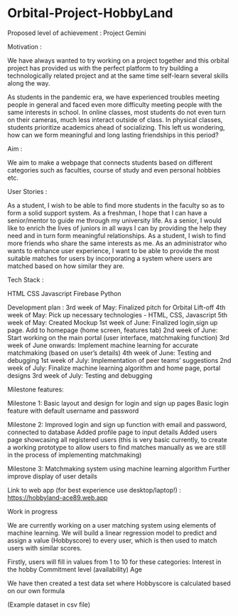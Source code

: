 # Orbital-Project-HobbyLand

Proposed level of achievement :
Project Gemini

Motivation :

We have always wanted to try working on a project together and this orbital project has provided us with the perfect platform to try building a technologically related project and at the same time self-learn several skills along the way.

As students in the pandemic era, we have experienced troubles meeting people in general and faced even more difficulty meeting people with the same interests in school. In online classes, most students do not even turn on their cameras, much less interact outside of class. In physical classes, students prioritize academics ahead of socializing. This left us wondering, how can we form meaningful and long lasting friendships in this period?

Aim :

We aim to make a webpage that connects students based on different categories such as faculties, course of study and even personal hobbies etc.

User Stories :

As a student, I wish to be able to find more students in the faculty so as to form a solid support system.
As a freshman, I hope that I can have a senior/mentor to guide me through my university life.
As a senior, I would like to enrich the lives of juniors in all ways I can by providing the help they need and in turn form meaningful relationships.
As a student, I wish to find more friends who share the same interests as me.
As an administrator who wants to enhance user experience, I want to be able to provide the most suitable matches for users by incorporating a system where users are matched based on how similar they are.

Tech Stack :

HTML
CSS
Javascript
Firebase
Python


Development plan :
3rd week of May: Finalized pitch for Orbital Lift-off
4th week of May: Pick up necessary technologies - HTML, CSS, Javascript
5th week of May: Created Mockup
1st week of June: Finalized login,sign up page. Add to homepage (home screen, features tab)
2nd week of June: Start working on the main portal (user interface, matchmaking function)
3rd week of June onwards: Implement machine learning for accurate matchmaking (based on user’s details)
4th week of June: Testing and debugging
1st week of July: Implementation of peer teams’ suggestions
2nd week of July: Finalize machine learning algorithm and home page, portal designs
3rd week of July: Testing and debugging





Milestone features:

Milestone 1:
Basic layout and design for login and sign up pages
Basic login feature with default username and password

Milestone 2:
Improved login and sign up function with email and password, connected to database
Added profile page to input details
Added users page showcasing all registered users (this is very basic currently, to create a working prototype to allow users to find matches manually as we are still in the process of implementing matchmaking)

Milestone 3:
Matchmaking system using machine learning algorithm
Further improve display of user details


Link to web app (for best experience use desktop/laptop!)  : https://hobbyland-ace89.web.app




















Work in progress

We are currently working on a user matching system using elements of machine learning. We will build a linear regression model to predict and assign a value (Hobbyscore) to every user, which is then used to match users with similar scores.

Firstly, users will fill in values from 1 to 10 for these categories:
Interest in the hobby
Commitment level (availability)
Age



We have then created a test data set where Hobbyscore is calculated based on our own formula


(Example dataset in csv file)
